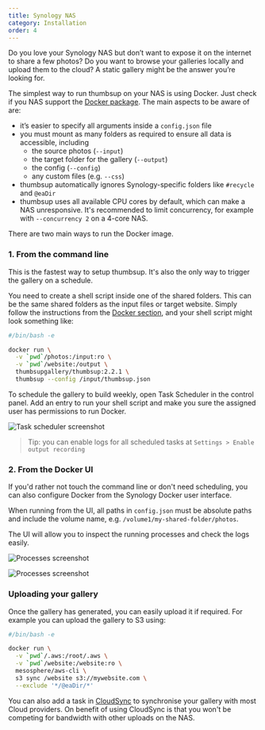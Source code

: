 ```yaml
---
title: Synology NAS
category: Installation
order: 4
---
```


Do you love your Synology NAS but don’t want to expose it on the internet to share a few photos? Do you want to browse your galleries locally and upload them to the cloud?
A static gallery might be the answer you’re looking for.

The simplest way to run thumbsup on your NAS is using Docker. Just check if you NAS support the [Docker package](https://www.synology.com/en-global/dsm/packages/Docker).
The main aspects to be aware of are:

- it’s easier to specify all arguments inside a `config.json` file
- you must mount as many folders as required to ensure all data is accessible, including
  - the source photos (`--input`)
  - the target folder for the gallery (`--output`)
  - the config (`--config`)
  - any custom files (e.g. `--css`)
- thumbsup automatically ignores Synology-specific folders like `#recycle` and `@eaDir`
- thumbsup uses all available CPU cores by default, which can make a NAS unresponsive. It's recommended to limit concurrency, for example with `--concurrency 2` on a 4-core NAS.

There are two main ways to run the Docker image.

### 1. From the command line

This is the fastest way to setup thumbsup.
It's also the only way to trigger the gallery on a schedule.

You need to create a shell script inside one of the shared folders.
This can be the same shared folders as the input files or target website. Simply follow the instructions from the [Docker section](../docker), and your shell script might look something like:

```bash
#/bin/bash -e

docker run \
  -v `pwd`/photos:/input:ro \
  -v `pwd`/website:/output \
  thumbsupgallery/thumbsup:2.2.1 \
  thumbsup --config /input/thumbsup.json
```

To schedule the gallery to build weekly, open Task Scheduler in the control panel.
Add an entry to run your shell script and
make you sure the assigned user has permissions to run Docker.

![Task scheduler screenshot](../../images/synology-scheduler.png)

> Tip: you can enable logs for all scheduled tasks at  `Settings > Enable output recording`

### 2. From the Docker UI

If you'd rather not touch the command line or don't need scheduling,
you can also configure Docker from the Synology Docker user interface.

When running from the UI, all paths in `config.json` must be absolute paths
and include the volume name, e.g. `/volume1/my-shared-folder/photos`.

The UI will allow you to inspect the running processes and check the logs easily.

![Processes screenshot](../../images/synology-processes.png)

![Processes screenshot](../../images/synology-logs.png)

### Uploading your gallery

Once the gallery has generated, you can easily upload it if required.
For example you can upload the gallery to S3 using:

```bash
#/bin/bash -e

docker run \
  -v `pwd`/.aws:/root/.aws \
  -v `pwd`/website:/website:ro \
  mesosphere/aws-cli \
  s3 sync /website s3://mywebsite.com \
  --exclude '*/@eaDir/*'
```

You can also add a task in [CloudSync](https://www.synology.com/dsm/feature/cloud_sync)
to synchronise your gallery with most Cloud providers. On benefit of using CloudSync
is that you won't be competing for bandwidth with other uploads on the NAS.
